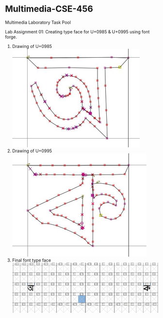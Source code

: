 # Multimedia-CSE-456
Multimedia Laboratory Task Pool

Lab Assignment 01: Creating type face for U+0985 & U+0995 using font forge.

1. Drawing of U+0985 <br />
![alt image not available](https://github.com/raihan38/Multimedia-CSE-456/blob/master/LAB_01/aa.JPG) <br />
2. Drawing of U+0995 <br />
![alt image not available](https://github.com/raihan38/Multimedia-CSE-456/blob/master/LAB_01/ka.JPG) <br />
3. Final font type face  <br />
![alt image not available](https://github.com/raihan38/Multimedia-CSE-456/blob/master/LAB_01/both.JPG) <br />
